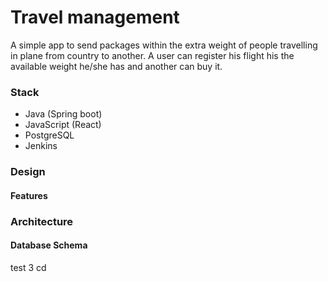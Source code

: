 # Travel management

A simple app to send packages within the extra weight of
people travelling in plane from country to another.
A user can register his flight his the available weight he/she has
and another can buy it.

### Stack

- Java (Spring boot)
- JavaScript (React)
- PostgreSQL
- Jenkins

### Design

#### Features

### Architecture

#### Database Schema

test 3 cd
